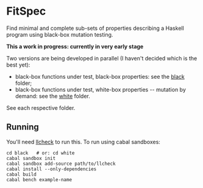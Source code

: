 FitSpec
=======

Find minimal and complete sub-sets of properties
describing a Haskell program
using black-box mutation testing.

**This a work in progress: currently in very early stage**

Two versions are being developed in parallel
(I haven't decided which is the best yet):

* black-box functions under test, black-box properties: see the [black](black) folder;
* black-box functions under test, white-box properties -- mutation by demand: see the [white](white) folder.

See each respective folder.

Running
-------

You'll need [llcheck] to run this.  To run using cabal sandboxes:

	cd black   # or: cd white
	cabal sandbox init
	cabal sandbox add-source path/to/llcheck
	cabal install --only-dependencies
	cabal build
	cabal bench example-name

[llcheck]: https://github.com/rudymatela/llcheck
